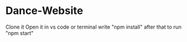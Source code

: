 # Dance-Website
Clone it
Open it in vs code or terminal
write "npm install"
after that to run "npm start"
